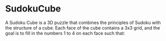 # SudokuCube

A Sudoku Cube is a 3D puzzle that combines the principles of Sudoku with the structure of a cube.
Each face of the cube contains a 3x3 grid, and the goal is to fill in the numbers 1 to 4 on each face such that: